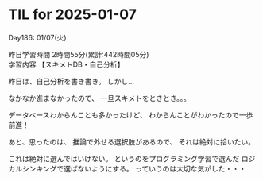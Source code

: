 # TIL for 2025-01-07
Day186: 01/07(火)<br>

昨日学習時間 2時間55分(累計:442時間05分)<br>
学習内容 【スキメトDB・自己分析】<br>

昨日は、自己分析を書き書き。
しかし…

なかなか進まなかったので、
一旦スキメトをときとき。。。

データベースわからんことも多かったけど、
わからんことがわかったので一歩前進！

あと、思ったのは、
推論で外せる選択肢があるので、
それは絶対に拾いたい。

これは絶対に選んではいけない。
というのをプログラミング学習で選んだ
ロジカルシンキングで選ばないようにする。
っていうのは大切な気がした・・・